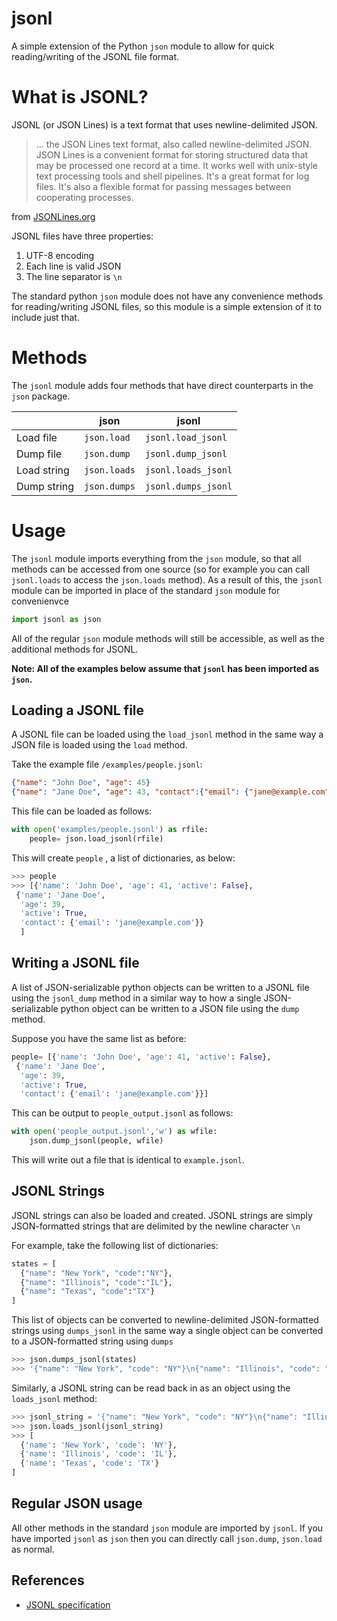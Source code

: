# jsonl
A simple extension of the Python `json` module to allow for quick reading/writing of the JSONL file format.

# What is JSONL?
JSONL (or JSON Lines) is a text format that uses newline-delimited JSON.
>  ... the JSON Lines text format, also called newline-delimited JSON. JSON Lines is a convenient format for storing structured data that may be processed one record at a time. It works well with unix-style text processing tools and shell pipelines. It's a great format for log files. It's also a flexible format for passing messages between cooperating processes.
>  
from [JSONLines.org](https://jsonlines.org/)

JSONL files have three properties:
1. UTF-8 encoding
2. Each line is valid JSON
3. The line separator is `\n`

The standard python `json` module does not have any convenience methods for reading/writing JSONL files, so this module is a simple extension of it to include just that.


# Methods
The `jsonl` module adds four methods that have direct counterparts in the `json` package.

||json|jsonl
|--|--|--|
|Load file|`json.load`  |`jsonl.load_jsonl`|
|Dump file|`json.dump`  |`jsonl.dump_jsonl`|
|Load string|`json.loads`  |`jsonl.loads_jsonl`|
|Dump string|`json.dumps`  |`jsonl.dumps_jsonl`|


# Usage
The `jsonl` module imports everything from the `json` module, so that all methods can be accessed from one source (so for example you can call `jsonl.loads` to access the `json.loads` method). As a result of this,  the `jsonl` module can be imported in place of the standard `json` module for convenienvce
```python
import jsonl as json
```
All of the regular `json` module methods will still be accessible, as well as the additional methods for JSONL. 

**Note: All of the examples below assume that `jsonl` has been imported as `json`.**



## Loading a JSONL file
A JSONL file can be loaded using the `load_jsonl` method in the same way a JSON file is loaded using the `load` method. 

Take the example file `/examples/people.jsonl`:
```json
{"name": "John Doe", "age": 45}
{"name": "Jane Doe", "age": 43, "contact":{"email": {"jane@example.com"} }
```
This file can be loaded as follows:
```python
with open('examples/people.jsonl') as rfile:
    people= json.load_jsonl(rfile)
```
This will create  `people` , a list of dictionaries, as below:
```python 
>>> people
>>> [{'name': 'John Doe', 'age': 41, 'active': False},
 {'name': 'Jane Doe',
  'age': 39,
  'active': True,
  'contact': {'email': 'jane@example.com'}}
  ]
```

## Writing a JSONL file
A list of JSON-serializable python objects can be written to a JSONL file using the `jsonl_dump` method in a similar way to how a single JSON-serializable python object can be written to a JSON file using the `dump` method.

Suppose you have the same list as before:
```python
people= [{'name': 'John Doe', 'age': 41, 'active': False},
 {'name': 'Jane Doe',
  'age': 39,
  'active': True,
  'contact': {'email': 'jane@example.com'}}]
```
This can be output to `people_output.jsonl` as follows:

```python
with open('people_output.jsonl','w') as wfile:
    json.dump_jsonl(people, wfile)
```
This will write out a file that is identical to `example.jsonl`.

## JSONL Strings
JSONL strings can also be loaded and created. JSONL strings  are simply JSON-formatted strings that are delimited by the newline character `\n`

For example, take the following list of dictionaries:
```python
states = [
  {"name": "New York", "code":"NY"},
  {"name": "Illinois", "code":"IL"},
  {"name": "Texas", "code":"TX"}
]
```
This list of objects can be converted to newline-delimited JSON-formatted strings using `dumps_jsonl` in the same way a single object can be converted to a JSON-formatted string using `dumps`

```python
>>> json.dumps_jsonl(states)
>>> '{"name": "New York", "code": "NY"}\n{"name": "Illinois", "code": "IL"}\n{"name": "Texas", "code": "TX"}'
```
Similarly, a JSONL string can be read back in as an object using the `loads_jsonl` method:

```python
>>> jsonl_string = '{"name": "New York", "code": "NY"}\n{"name": "Illinois", "code": "IL"}\n{"name": "Texas", "code": "TX"}'
>>> json.loads_jsonl(jsonl_string)
>>> [
  {'name': 'New York', 'code': 'NY'},
  {'name': 'Illinois', 'code': 'IL'},
  {'name': 'Texas', 'code': 'TX'}
]
```

## Regular JSON usage
All other methods in the standard `json` module are imported by `jsonl`. If you have imported `jsonl` as `json` then you can directly call `json.dump`, `json.load` as normal.


## References
- [JSONL specification](https://jsonlines.org/)
